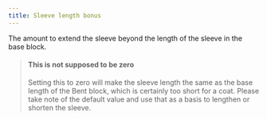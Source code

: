 ```yaml
---
title: Sleeve length bonus
---
```


The amount to extend the sleeve beyond the length of the sleeve in the base block.

> #### This is not supposed to be zero
> 
> Setting this to zero will make the sleeve length the same as the base length of the Bent block, which is certainly too short for a coat. Please take note of the default value and use that as a basis to lengthen or shorten the sleeve.